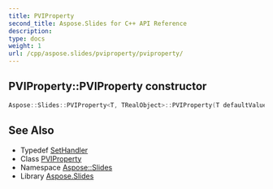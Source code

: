 ```yaml
---
title: PVIProperty
second_title: Aspose.Slides for C++ API Reference
description: 
type: docs
weight: 1
url: /cpp/aspose.slides/pviproperty/pviproperty/
---
```

## PVIProperty::PVIProperty constructor




```cpp
Aspose::Slides::PVIProperty<T, TRealObject>::PVIProperty(T defaultValue, Aspose::Foundation::Portable::Func1<TRealObject, T> get, SetHandler set)
```

## See Also

* Typedef [SetHandler](../sethandler/)
* Class [PVIProperty](../)
* Namespace [Aspose::Slides](../../)
* Library [Aspose.Slides](../../../)
